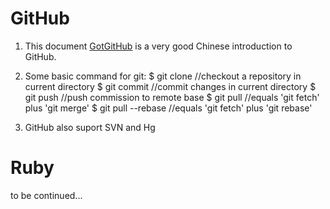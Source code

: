 # GitHub

1. This document [GotGitHub](http://www.worldhello.net/gotgithub/index.html) is a very good Chinese introduction to GitHub.

1. Some basic command for git:
    $ git clone //checkout a repository in current directory
    $ git commit //commit changes in current directory
    $ git push //push commission to remote base
    $ git pull //equals 'git fetch' plus 'git merge'
    $ git pull --rebase //equals 'git fetch' plus 'git rebase'

1. GitHub also suport SVN and Hg

# Ruby
to be continued...  
